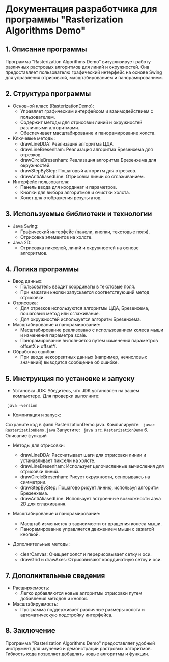 # Документация разработчика для программы "Rasterization Algorithms Demo"
## 1. Описание программы
Программа "Rasterization Algorithms Demo" визуализирует работу различных растровых алгоритмов для линий и окружностей. Она предоставляет пользователю графический интерфейс на основе Swing для управления отрисовкой, масштабированием и панорамированием.

## 2. Структура программы
- Основной класс (RasterizationDemo):
  - Управляет графическим интерфейсом и взаимодействием с пользователем.
  - Содержит методы для отрисовки линий и окружностей различными алгоритмами.
  - Обеспечивает масштабирование и панорамирование холста.
- Ключевые методы:
  - drawLineDDA: Реализация алгоритма ЦДА.
  - drawLineBresenham: Реализация алгоритма Брезенхема для отрезков.
  - drawCircleBresenham: Реализация алгоритма Брезенхема для окружностей.
  - drawStepByStep: Пошаговый алгоритм для отрезков.
  - drawAntiAliasedLine: Отрисовка линии со сглаживанием.
- Интерфейс пользователя:
  - Панель ввода для координат и параметров.
  - Кнопки для выбора алгоритмов и очистки холста.
  - Холст для отображения результатов.
## 3. Используемые библиотеки и технологии
- Java Swing:
  - Графический интерфейс (панели, кнопки, текстовые поля).
  - Отрисовка элементов на холсте.
- Java 2D:
  - Отрисовка пикселей, линий и окружностей на основе алгоритмов.
## 4. Логика программы
- Ввод данных:
  - Пользователь вводит координаты в текстовые поля.
  - При нажатии кнопки запускается соответствующий метод отрисовки.
- Отрисовка:
  - Для отрезков используются алгоритмы ЦДА, Брезенхема, пошаговый метод или сглаживание.
  - Для окружностей используется алгоритм Брезенхема.
- Масштабирование и панорамирование:
  - Масштабирование реализовано с использованием колеса мыши и изменения параметра scale.
  - Панорамирование выполняется путем изменения параметров offsetX и offsetY.
- Обработка ошибок:
  - При вводе некорректных данных (например, нечисловых значений) выводится сообщение об ошибке.
## 5. Инструкция по установке и запуску
- Установка JDK: Убедитесь, что JDK установлен на вашем компьютере. Для проверки выполните:

``
java -version``
- Компиляция и запуск:

Сохраните код в файл RasterizationDemo.java.
Компилируйте:
``
javac RasterizationDemo.java``
Запустите:
``
java src.RasterizationDemo``
6. Описание функций
- Методы для отрисовки:

  - drawLineDDA: Рассчитывает шаги для отрисовки линии и устанавливает пиксели на холсте.
  - drawLineBresenham: Использует целочисленные вычисления для отрисовки линий.
  - drawCircleBresenham: Рисует окружности, основываясь на симметрии.
  - drawStepByStep: Пошагово рисует линию, используя алгоритм Брезенхема.
  - drawAntiAliasedLine: Использует встроенные возможности Java 2D для сглаживания.
- Масштабирование и панорамирование:

  - Масштаб изменяется в зависимости от вращения колеса мыши.
  - Панорамирование управляется движением мыши с зажатой кнопкой.
- Дополнительные методы:

  - clearCanvas: Очищает холст и перерисовывает сетку и оси.
  - drawGrid и drawAxes: Отрисовывают координатную сетку и оси.
## 7. Дополнительные сведения
- Расширяемость:
  - Легко добавляются новые алгоритмы отрисовки путем добавления методов и кнопок.
- Масштабируемость:
  - Программа поддерживает различные размеры холста и автоматическую подстройку интерфейса.
## 8. Заключение
Программа "Rasterization Algorithms Demo" предоставляет удобный инструмент для изучения и демонстрации растровых алгоритмов. Гибкость кода позволяет добавлять новые алгоритмы и функции.

